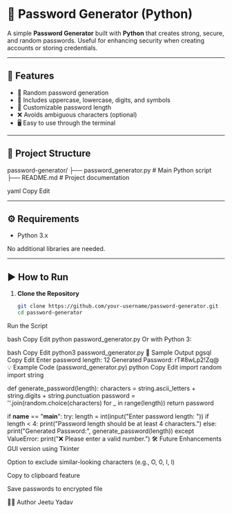 # 🔐 Password Generator (Python)

A simple **Password Generator** built with **Python** that creates strong, secure, and random passwords. Useful for enhancing security when creating accounts or storing credentials.

---

## 🚀 Features

- 🔁 Random password generation
- 🔢 Includes uppercase, lowercase, digits, and symbols
- 🔧 Customizable password length
- ❌ Avoids ambiguous characters (optional)
- 🖥️ Easy to use through the terminal

---

## 📁 Project Structure

password-generator/
├── password_generator.py # Main Python script
├── README.md # Project documentation

yaml
Copy
Edit

---

## ⚙️ Requirements

- Python 3.x

No additional libraries are needed.

---

## ▶️ How to Run

1. **Clone the Repository**
   ```bash
   git clone https://github.com/your-username/password-generator.git
   cd password-generator
Run the Script

bash
Copy
Edit
python password_generator.py
Or with Python 3:

bash
Copy
Edit
python3 password_generator.py
📸 Sample Output
pgsql
Copy
Edit
Enter password length: 12
Generated Password: rT#8wLp2!Zq@
💡 Example Code (password_generator.py)
python
Copy
Edit
import random
import string

def generate_password(length):
    characters = string.ascii_letters + string.digits + string.punctuation
    password = ''.join(random.choice(characters) for _ in range(length))
    return password

if __name__ == "__main__":
    try:
        length = int(input("Enter password length: "))
        if length < 4:
            print("Password length should be at least 4 characters.")
        else:
            print("Generated Password:", generate_password(length))
    except ValueError:
        print("❌ Please enter a valid number.")
🛠 Future Enhancements
GUI version using Tkinter

Option to exclude similar-looking characters (e.g., O, 0, I, l)

Copy to clipboard feature

Save passwords to encrypted file

👨‍💻 Author
Jeetu Yadav
